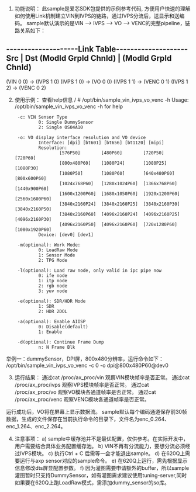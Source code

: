 
1. 功能说明：
此sample是爱芯SDK包提供的示例参考代码, 方便用户快速的理解如何使用Link机制建立VIN到IVPS的链路，通过IVPS分流后，送显示和送编码。
sample默认演示的是VIN --> IVPS --> VO --> VENC的完整pipeline，链路关系如下：

--------------------Link Table--------------------
         Src            |          Dst
(ModId   GrpId   ChnId) | (ModId   GrpId   ChnId)
--------------------------------------------------
(VIN        0       0) -> (IVPS     1       0)
(IVPS       1       0) -> (VO       0       0)
(IVPS       1       1) -> (VENC     0       1)
(IVPS       1       2) -> (VENC     0       2)


2. 使用示例：
查看help信息
/ # /opt/bin/sample_vin_ivps_vo_venc -h
Usage: /opt/bin/sample_vin_ivps_vo_venc -h for help

        -c: VIN Sensor Type
                0: Single DummySensor
                2: Single OS04A10

        -o: VO display interface resolution and VO device
                Interface: [dpi] [bt601] [bt656] [bt1120] [mipi]
                Resolution:
                        [576P50]        [480P60]        [720P50]        [720P60]
                        [800x480P60]    [1080P24]       [1080P25]       [1080P30]
                        [1080P50]       [1080P60]       [640x480P60]    [800x600P60]
                        [1024x768P60]   [1280x1024P60]  [1366x768P60]   [1440x900P60]
                        [1600x1200P60]  [1680x1050P60]  [1920x1200P60]  [2560x1600P60]
                        [3840x2160P24]  [3840x2160P25]  [3840x2160P30]  [3840x2160P50]
                        [3840x2160P60]  [4096x2160P24]  [4096x2160P25]  [4096x2160P30]
                        [4096x2160P50]  [4096x2160P60]  [720x1280P60]   [1080x1920P60]
                Device: [dev0] [dev1]

        -m(optional): Work Mode:
                0: LoadRaw Mode
                1: Sensor Mode
                2: TPG Mode

        -l(optional): Load raw node, only valid in ipc pipe now
                0: ife node
                1: itp node
                2: rgb node
                3: yuv node

        -e(optional): SDR/HDR Mode
                1: SDR
                2: HDR 2DOL

        -a(optional): Enable AIISP
                0: Disable(default)
                1: Enable

        -d(optional): Continue Frame Dump
                n: N Frame Blk


举例一：dummySensor，DPI屏，800x480分辨率，运行命令如下：
/opt/bin/sample_vin_ivps_vo_venc -c 0 -o dpi@800x480P60@dev0


3. 运行结果：
通过cat  /proc/ax_proc/vin 观察VIN模块帧率是否正常。
通过cat  /proc/ax_proc/ivps 观察IVPS模块帧率是否正常。
通过cat  /proc/ax_proc/vo 观察VO模块各通道帧率是否正常。
通过cat  /proc/ax_proc/venc 观察VENC模块各通道帧率是否正常。

运行成功后，VO将在屏幕上显示数据流。
sample默认每个编码通道保存前30帧数据，生成的文件保存在当前执行命令的目录下，文件名为enc_0.264、enc_1.264、enc_2.264。


4. 注意事项：
     a) sample中缓存池并不是最优配置，仅供参考。在实际开发中，用户需要结合具体业务配置缓存池。
     b) VIN不再有分流能力，要想分流必须经过IVPS模块。
     c) 执行Ctrl + C 后需等一会才能退出sample。
     d) 在620Q上需要运行与axp sensor对应的sample命令。
     e) 在620Q上运行，需先根据显示信息修改dts屏显配置参数。
     f) 因为灌图需要申请额外的buffer，所以sample灌图暂时只支持DummySensor，如有灌图需求建议使用tuning-server,同时如果要在620Q上跑LoadRaw模式，需添加dummy_sensor的so库。